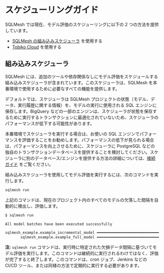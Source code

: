 # スケジューリングガイド

SQLMesh では現在、モデル評価のスケジューリングに以下の 2 つの方法を提供しています。

* [SQLMesh の組み込みスケジューラ](#組み込みスケジューラ) を使用する
* [Tobiko Cloud](../cloud/features/scheduler/scheduler.md) を使用する

## 組み込みスケジューラ

SQLMesh には、追加のツールや依存関係なしにモデル評価をスケジュールする組み込みスケジューラが含まれています。このスケジューラは、SQLMesh を本番環境で使用するために必要なすべての機能を提供します。

デフォルトでは、スケジューラは SQLMesh プロジェクトの状態（モデル、データ、実行履歴に関する情報）を、モデルの実行に使用される SQL エンジンに保存します。BigQuery などの一部のエンジンは、スケジューラが状態を保存するために実行するトランザクションに最適化されていないため、スケジューラのパフォーマンスが低下する可能性があります。

本番環境でスケジューラを実行する場合は、お使いの SQL エンジンでパフォーマンスを評価することをお勧めします。パフォーマンスの低下が見られる場合は、パフォーマンスを向上させるために、スケジューラに PostgreSQL などの独自のトランザクションデータベースを提供することを検討してください。スケジューラに別のデータベース/エンジンを提供する方法の詳細については、[接続ガイド](./connections.md#state-connection) をご覧ください。

組み込みスケジューラを使用してモデル評価を実行するには、次のコマンドを実行します。

```bash
sqlmesh run
```

上記のコマンドは、現在のプロジェクト内のすべてのモデルの欠落した間隔を自動的に検出し、評価します。

```bash
$ sqlmesh run

All model batches have been executed successfully

sqlmesh_example.example_incremental_model ━━━━━━━━━━━━━━━━━━━━━━━━━━━━━━━━━━━━━━━━ 100.0% • 1/1 • 0:00:00
       sqlmesh_example.example_full_model ━━━━━━━━━━━━━━━━━━━━━━━━━━━━━━━━━━━━━━━━ 100.0% • 1/1 • 0:00:00
```

**注:** `sqlmesh run` コマンドは、実行時に特定された欠損データ間隔に基づいてモデル評価を実行します。このコマンドは継続的に実行されるわけではなく、評価が完了すると終了します。このコマンドは、cron ジョブ、Jenkins などの CI/CD ツール、または同様の方法で定期的に実行する必要があります。
